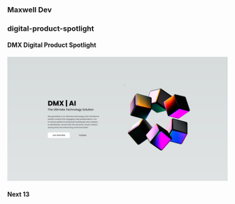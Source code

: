### Maxwell Dev

### digital-product-spotlight

#### DMX Digital Product Spotlight



<img src="readmeImages/screenshot.png" />

#### Next 13